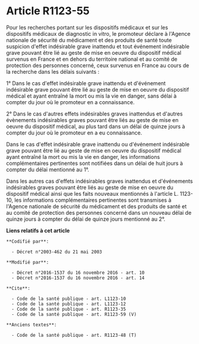 # Article R1123-55

Pour les recherches portant sur les dispositifs médicaux et sur les dispositifs médicaux de diagnostic in vitro, le promoteur
déclare à l'Agence nationale de sécurité du médicament et des produits de santé toute suspicion d'effet indésirable grave
inattendu et tout événement indésirable grave pouvant être lié au geste de mise en oeuvre du dispositif médical survenus en
France et en dehors du territoire national et au comité de protection des personnes concerné, ceux survenus en France au
cours de la recherche dans les délais suivants : 

1° Dans le cas d'effet indésirable grave inattendu et d'événement indésirable grave pouvant être lié au geste de mise en
oeuvre du dispositif médical et ayant entraîné la mort ou mis la vie en danger, sans délai à compter du jour où le promoteur
en a connaissance. 

2° Dans le cas d'autres effets indésirables graves inattendus et d'autres évènements indésirables graves pouvant être liés au
geste de mise en oeuvre du dispositif médical, au plus tard dans un délai de quinze jours à compter du jour où le promoteur
en a eu connaissance. 

Dans le cas d'effet indésirable grave inattendu ou d'événement indésirable grave pouvant être lié au geste de mise en oeuvre
du dispositif médical ayant entraîné la mort ou mis la vie en danger, les informations complémentaires pertinentes sont
notifiées dans un délai de huit jours à compter du délai mentionné au 1°. 

Dans les autres cas d'effets indésirables graves inattendus et d'événements indésirables graves pouvant être liés au geste de
mise en oeuvre du dispositif médical ainsi que les faits nouveaux mentionnés à l'article L. 1123-10, les informations
complémentaires pertinentes sont transmises à l'Agence nationale de sécurité du médicament et des produits de santé et au
comité de protection des personnes concerné dans un nouveau délai de quinze jours à compter du délai de quinze jours
mentionné au 2°.

**Liens relatifs à cet article**

	**Codifié par**:

	  - Décret n°2003-462 du 21 mai 2003

	**Modifié par**:

	  - Décret n°2016-1537 du 16 novembre 2016 - art. 10
	  - Décret n°2016-1537 du 16 novembre 2016 - art. 14

	**Cite**:

	  - Code de la santé publique - art. L1123-10
	  - Code de la santé publique - art. L1123-12
	  - Code de la santé publique - art. R1123-35
	  - Code de la santé publique - art. R1123-59 (V)

	**Anciens textes**:

	  - Code de la santé publique - art. R1123-48 (T)
